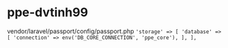 # ppe-dvtinh99
vendor/laravel/passport/config/passport.php
``
'storage' => [
        'database' => [
            'connection' => env('DB_CORE_CONNECTION', 'ppe_core'),
        ],
    ],
``
